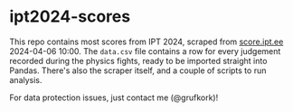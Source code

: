 # ipt2024-scores

This repo contains most scores from IPT 2024, scraped from [score.ipt.ee](https://score.ipt.ee/) 2024-04-06 10:00. The `data.csv` file contains a row for every judgement recorded during the physics fights, ready to be imported straight into Pandas. There's also the scraper itself, and a couple of scripts to run analysis.

For data protection issues, just contact me (@grufkork)!
